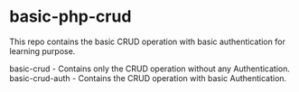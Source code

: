 # basic-php-crud
This repo contains the basic CRUD operation with basic authentication for learning purpose.

basic-crud - Contains only the CRUD operation without any Authentication.
basic-crud-auth - Contains the CRUD operation with basic Authentication.
